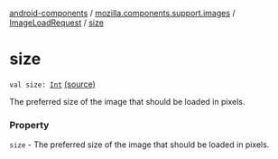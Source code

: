[android-components](../../index.md) / [mozilla.components.support.images](../index.md) / [ImageLoadRequest](index.md) / [size](./size.md)

# size

`val size: `[`Int`](https://kotlinlang.org/api/latest/jvm/stdlib/kotlin/-int/index.html) [(source)](https://github.com/mozilla-mobile/android-components/blob/master/components/support/images/src/main/java/mozilla/components/support/images/ImageRequest.kt#L22)

The preferred size of the image that should be loaded in pixels.

### Property

`size` - The preferred size of the image that should be loaded in pixels.